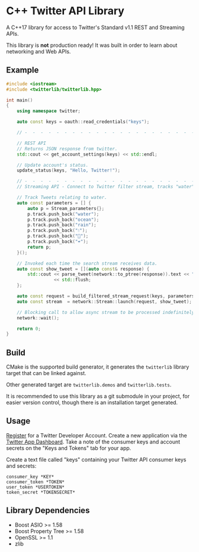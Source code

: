 # C++ Twitter API Library

A C++17 library for access to Twitter's Standard v1.1 REST and Streaming APIs.

This library is **not** production ready! It was built in order to learn about
networking and Web APIs.

## Example

```cpp
#include <iostream>
#include <twitterlib/twitterlib.hpp>

int main()
{
    using namespace twitter;

    auto const keys = oauth::read_credentials("keys");

    // -  -  -  -  -  -  -  -  -  -  -  -  -  -  -  -  -  -  -  -  -  -  -  -  -

    // REST API
    // Returns JSON response from twitter.
    std::cout << get_account_settings(keys) << std::endl;

    // Update account's status.
    update_status(keys, "Hello, Twitter!");

    // -  -  -  -  -  -  -  -  -  -  -  -  -  -  -  -  -  -  -  -  -  -  -  -  -
    // Streaming API - Connect to Twitter filter stream, tracks "water" text.

    // Track Tweets relating to water.
    auto const parameters = [] {
        auto p = Stream_parameters{};
        p.track.push_back("water");
        p.track.push_back("ocean");
        p.track.push_back("rain");
        p.track.push_back("💧");
        p.track.push_back("🌊");
        p.track.push_back("☔");
        return p;
    }();

    // Invoked each time the search stream receives data.
    auto const show_tweet = [](auto const& response) {
        std::cout << parse_tweet(network::to_ptree(response)).text << "\n\n"
                  << std::flush;
    };

    auto const request = build_filtered_stream_request(keys, parameters);
    auto const stream  = network::Stream::launch(request, show_tweet);

    // Blocking call to allow async stream to be processed indefinitely.
    network::wait();

    return 0;
}
```

## Build

CMake is the supported build generator, it generates the `twitterlib` library
target that can be linked against.

Other generated target are `twitterlib.demos` and `twitterlib.tests`.

It is recommended to use this library as a git submodule in your project, for
easier version control, though there is an installation target generated.

## Usage

[Register](https://developer.twitter.com/en/apply/user.html) for a Twitter
Developer Account.  Create a new application via the [Twitter App
Dashboard](https://developer.twitter.com/en/apps).  Take a note of the consumer
keys and account secrets on the "Keys and Tokens" tab for your app.

Create a text file called "keys" containing your Twitter API consumer keys and
secrets:

```text
consumer_key *KEY*
consumer_token *TOKEN*
user_token *USERTOKEN*
token_secret *TOKENSECRET*
```

## Library Dependencies

- Boost ASIO >= 1.58
- Boost Property Tree >= 1.58
- OpenSSL >= 1.1
- zlib
